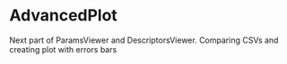 # AdvancedPlot
Next part of ParamsViewer and DescriptorsViewer. Comparing CSVs and creating plot with errors bars 
